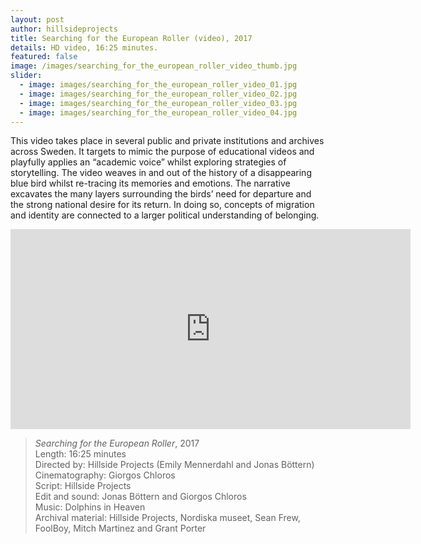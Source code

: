 ```yaml
---
layout: post
author: hillsideprojects
title: Searching for the European Roller (video), 2017
details: HD video, 16:25 minutes.
featured: false
image: /images/searching_for_the_european_roller_video_thumb.jpg
slider:
  - image: images/searching_for_the_european_roller_video_01.jpg
  - image: images/searching_for_the_european_roller_video_02.jpg
  - image: images/searching_for_the_european_roller_video_03.jpg
  - image: images/searching_for_the_european_roller_video_04.jpg
---
```

This video takes place in several public and private institutions and archives across Sweden. It targets to mimic the purpose of educational videos and playfully applies an “academic voice” whilst exploring strategies of storytelling. The video weaves in and out of the history of a disappearing blue bird whilst re-tracing its memories and emotions. The narrative excavates the many layers surrounding the birds’ need for departure and the strong national desire for its return. In doing so, concepts of migration and identity are connected to a larger political understanding of belonging.

<iframe src="https://player.vimeo.com/video/186178075?color=ffffff&title=0&byline=0&portrait=0" width="640" height="320" frameborder="0" webkitallowfullscreen mozallowfullscreen allowfullscreen></iframe>

> *Searching for the European Roller*, 2017<br/> Length: 16:25 minutes<br/> Directed by: Hillside Projects (Emily Mennerdahl and Jonas Böttern)<br/> Cinematography: Giorgos Chloros<br/> Script: Hillside Projects<br/> Edit and sound: Jonas Böttern and Giorgos Chloros<br/> Music: Dolphins in Heaven<br/> Archival material: Hillside Projects, Nordiska museet, Sean Frew, FoolBoy, Mitch Martinez and Grant Porter